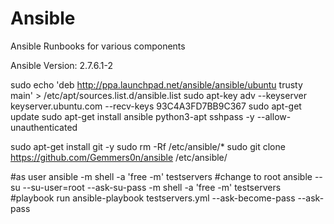 # Ansible

Ansible Runbooks for various components

Ansible Version: 2.7.6.1-2

sudo echo 'deb http://ppa.launchpad.net/ansible/ansible/ubuntu trusty main' > /etc/apt/sources.list.d/ansible.list
sudo apt-key adv --keyserver keyserver.ubuntu.com --recv-keys 93C4A3FD7BB9C367
sudo apt-get update
sudo apt-get install ansible python3-apt sshpass -y --allow-unauthenticated

sudo apt-get install git -y
sudo rm -Rf /etc/ansible/*
sudo git clone https://github.com/Gemmers0n/ansible /etc/ansible/


#as user
ansible -m shell -a 'free -m' testservers
#change to root
ansible --su --su-user=root --ask-su-pass -m shell -a 'free -m' testservers
#playbook run
ansible-playbook testservers.yml --ask-become-pass --ask-pass

